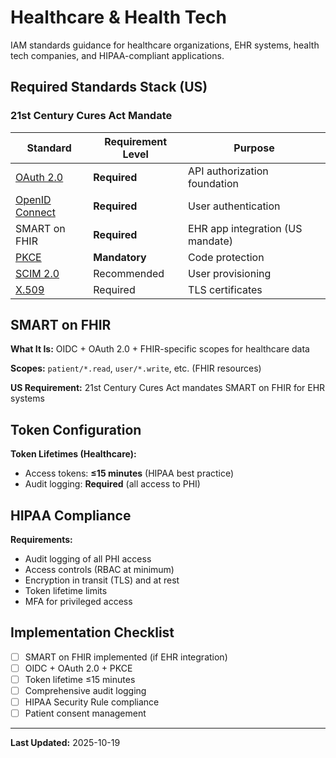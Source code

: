 # Healthcare & Health Tech

IAM standards guidance for healthcare organizations, EHR systems, health tech companies, and HIPAA-compliant applications.

## Required Standards Stack (US)

### 21st Century Cures Act Mandate

| Standard | Requirement Level | Purpose |
|----------|-------------------|---------|
| [OAuth 2.0](../standards/oauth-2.0.md) | **Required** | API authorization foundation |
| [OpenID Connect](../standards/openid-connect.md) | **Required** | User authentication |
| SMART on FHIR | **Required** | EHR app integration (US mandate) |
| [PKCE](../standards/pkce.md) | **Mandatory** | Code protection |
| [SCIM 2.0](../standards/scim.md) | Recommended | User provisioning |
| [X.509](../standards/x509.md) | Required | TLS certificates |

## SMART on FHIR

**What It Is:** OIDC + OAuth 2.0 + FHIR-specific scopes for healthcare data

**Scopes:** `patient/*.read`, `user/*.write`, etc. (FHIR resources)

**US Requirement:** 21st Century Cures Act mandates SMART on FHIR for EHR systems

## Token Configuration

**Token Lifetimes (Healthcare):**
- Access tokens: **≤15 minutes** (HIPAA best practice)
- Audit logging: **Required** (all access to PHI)

## HIPAA Compliance

**Requirements:**
- Audit logging of all PHI access
- Access controls (RBAC at minimum)
- Encryption in transit (TLS) and at rest
- Token lifetime limits
- MFA for privileged access

## Implementation Checklist

- [ ] SMART on FHIR implemented (if EHR integration)
- [ ] OIDC + OAuth 2.0 + PKCE
- [ ] Token lifetime ≤15 minutes
- [ ] Comprehensive audit logging
- [ ] HIPAA Security Rule compliance
- [ ] Patient consent management

---

**Last Updated:** 2025-10-19
